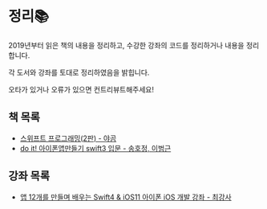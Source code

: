 # 정리📚

2019년부터 읽은 책의 내용을 정리하고, 수강한 강좌의 코드를 정리하거나 내용을 정리합니다.

각 도서와 강좌를 토대로 정리하였음을 밝힙니다.

오타가 있거나 오류가 있으면 컨트리뷰트해주세요!

## 책 목록

- [스위프트 프로그래밍(2판) - 야곰](https://github.com/yagom/swift_basic)
- [do it! 아이폰앱만들기 swift3 입문 - 송호정, 이범근](https://github.com/doitswift)

## 강좌 목록
- [앱 12개를 만들며 배우는 Swift4 & iOS11 아이폰 iOS 개발 강좌 - 최강사](https://www.inflearn.com/course/swift4-스위프트-ios-개발/#description)
